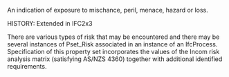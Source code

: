 An indication of exposure to mischance, peril, menace, hazard or loss. 

HISTORY: Extended in IFC2x3

There are various types of risk that may be encountered and there may be several instances of Pset_Risk associated in an instance of an IfcProcess.
Specification of this property set incorporates the values of the Incom risk analysis matrix (satisfying AS/NZS 4360) together with additional identified requirements.